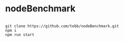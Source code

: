 # nodeBenchmark

<code>
git clone https://github.com/tebb/nodeBenchmark.git
npm i
npm run start
</code>

